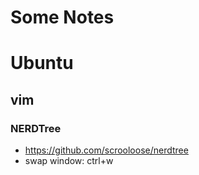 # Some Notes

# Ubuntu

## vim

### NERDTree

- https://github.com/scrooloose/nerdtree
- swap window: ctrl+w
